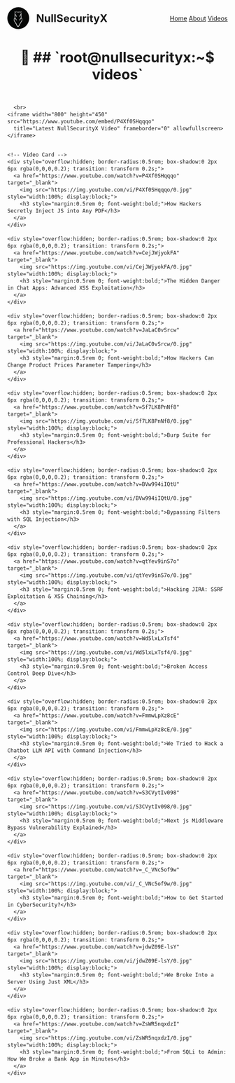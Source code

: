 <header style="display:flex; justify-content:space-between; align-items:center; margin-bottom:2rem;">
  <div style="display:flex; align-items:center; gap:1rem;">
    <img src="/assets/images/logo.png" alt="Logo" style="height:50px; width:50px; border-radius:50%;">
    <span style="font-weight:bold; font-size:1.5rem;">NullSecurityX</span>
  </div>
  <nav style="gap:1rem;">
    <a href="{{ '/' | relative_url }}">Home</a>
    <a href="{{ '/about' | relative_url }}">About</a>
    <a href="{{ '/youtube' | relative_url }}">Videos</a>
  </nav>
</header>

<main>
  <h3 style="text-align:center; font-size:2rem; margin-bottom:1rem;">🎥 ## `root@nullsecurityx:~$ videos`</h3>
    <br>

  <!-- Embed Player -->


      <br>
    <iframe width="800" height="450" src="https://www.youtube.com/embed/P4Xf0SHqqqo" 
      title="Latest NullSecurityX Video" frameborder="0" allowfullscreen>
    </iframe>
  </div>

  <!-- Video Grid -->
  <div style="display:grid; grid-template-columns:repeat(auto-fit, minmax(250px, 1fr)); gap:1rem;">

    <!-- Video Card -->
    <div style="overflow:hidden; border-radius:0.5rem; box-shadow:0 2px 6px rgba(0,0,0,0.2); transition: transform 0.2s;">
      <a href="https://www.youtube.com/watch?v=P4Xf0SHqqqo" target="_blank">
        <img src="https://img.youtube.com/vi/P4Xf0SHqqqo/0.jpg" style="width:100%; display:block;">
        <h3 style="margin:0.5rem 0; font-weight:bold;">How Hackers Secretly Inject JS into Any PDF</h3>
      </a>
    </div>

    <div style="overflow:hidden; border-radius:0.5rem; box-shadow:0 2px 6px rgba(0,0,0,0.2); transition: transform 0.2s;">
      <a href="https://www.youtube.com/watch?v=CejJWjyokFA" target="_blank">
        <img src="https://img.youtube.com/vi/CejJWjyokFA/0.jpg" style="width:100%; display:block;">
        <h3 style="margin:0.5rem 0; font-weight:bold;">The Hidden Danger in Chat Apps: Advanced XSS Exploitation</h3>
      </a>
    </div>

    <div style="overflow:hidden; border-radius:0.5rem; box-shadow:0 2px 6px rgba(0,0,0,0.2); transition: transform 0.2s;">
      <a href="https://www.youtube.com/watch?v=JaLaC0vSrcw" target="_blank">
        <img src="https://img.youtube.com/vi/JaLaC0vSrcw/0.jpg" style="width:100%; display:block;">
        <h3 style="margin:0.5rem 0; font-weight:bold;">How Hackers Can Change Product Prices Parameter Tampering</h3>
      </a>
    </div>

    <div style="overflow:hidden; border-radius:0.5rem; box-shadow:0 2px 6px rgba(0,0,0,0.2); transition: transform 0.2s;">
      <a href="https://www.youtube.com/watch?v=Sf7LK8PnNf8" target="_blank">
        <img src="https://img.youtube.com/vi/Sf7LK8PnNf8/0.jpg" style="width:100%; display:block;">
        <h3 style="margin:0.5rem 0; font-weight:bold;">Burp Suite for Professional Hackers</h3>
      </a>
    </div>

    <div style="overflow:hidden; border-radius:0.5rem; box-shadow:0 2px 6px rgba(0,0,0,0.2); transition: transform 0.2s;">
      <a href="https://www.youtube.com/watch?v=BVw994iIQtU" target="_blank">
        <img src="https://img.youtube.com/vi/BVw994iIQtU/0.jpg" style="width:100%; display:block;">
        <h3 style="margin:0.5rem 0; font-weight:bold;">Bypassing Filters with SQL Injection</h3>
      </a>
    </div>

    <div style="overflow:hidden; border-radius:0.5rem; box-shadow:0 2px 6px rgba(0,0,0,0.2); transition: transform 0.2s;">
      <a href="https://www.youtube.com/watch?v=qtYev9inS7o" target="_blank">
        <img src="https://img.youtube.com/vi/qtYev9inS7o/0.jpg" style="width:100%; display:block;">
        <h3 style="margin:0.5rem 0; font-weight:bold;">Hacking JIRA: SSRF Exploitation & XSS Chaining</h3>
      </a>
    </div>

    <div style="overflow:hidden; border-radius:0.5rem; box-shadow:0 2px 6px rgba(0,0,0,0.2); transition: transform 0.2s;">
      <a href="https://www.youtube.com/watch?v=Wd5lxLxTsf4" target="_blank">
        <img src="https://img.youtube.com/vi/Wd5lxLxTsf4/0.jpg" style="width:100%; display:block;">
        <h3 style="margin:0.5rem 0; font-weight:bold;">Broken Access Control Deep Dive</h3>
      </a>
    </div>

    <div style="overflow:hidden; border-radius:0.5rem; box-shadow:0 2px 6px rgba(0,0,0,0.2); transition: transform 0.2s;">
      <a href="https://www.youtube.com/watch?v=FmmwLpXz8cE" target="_blank">
        <img src="https://img.youtube.com/vi/FmmwLpXz8cE/0.jpg" style="width:100%; display:block;">
        <h3 style="margin:0.5rem 0; font-weight:bold;">We Tried to Hack a Chatbot LLM API with Command Injection</h3>
      </a>
    </div>

    <div style="overflow:hidden; border-radius:0.5rem; box-shadow:0 2px 6px rgba(0,0,0,0.2); transition: transform 0.2s;">
      <a href="https://www.youtube.com/watch?v=S3CVytIv098" target="_blank">
        <img src="https://img.youtube.com/vi/S3CVytIv098/0.jpg" style="width:100%; display:block;">
        <h3 style="margin:0.5rem 0; font-weight:bold;">Next js Middleware Bypass Vulnerability Explained</h3>
      </a>
    </div>

    <div style="overflow:hidden; border-radius:0.5rem; box-shadow:0 2px 6px rgba(0,0,0,0.2); transition: transform 0.2s;">
      <a href="https://www.youtube.com/watch?v=_C_VNc5of9w" target="_blank">
        <img src="https://img.youtube.com/vi/_C_VNc5of9w/0.jpg" style="width:100%; display:block;">
        <h3 style="margin:0.5rem 0; font-weight:bold;">How to Get Started in CyberSecurity?</h3>
      </a>
    </div>

    <div style="overflow:hidden; border-radius:0.5rem; box-shadow:0 2px 6px rgba(0,0,0,0.2); transition: transform 0.2s;">
      <a href="https://www.youtube.com/watch?v=jdwZ09E-lsY" target="_blank">
        <img src="https://img.youtube.com/vi/jdwZ09E-lsY/0.jpg" style="width:100%; display:block;">
        <h3 style="margin:0.5rem 0; font-weight:bold;">We Broke Into a Server Using Just XML</h3>
      </a>
    </div>

    <div style="overflow:hidden; border-radius:0.5rem; box-shadow:0 2px 6px rgba(0,0,0,0.2); transition: transform 0.2s;">
      <a href="https://www.youtube.com/watch?v=ZsWR5nqxdzI" target="_blank">
        <img src="https://img.youtube.com/vi/ZsWR5nqxdzI/0.jpg" style="width:100%; display:block;">
        <h3 style="margin:0.5rem 0; font-weight:bold;">From SQLi to Admin: How We Broke a Bank App in Minutes</h3>
      </a>
    </div>

  </div>
</main>
